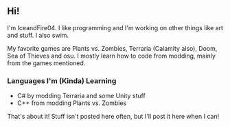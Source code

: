 ## Hi!
I'm IceandFire04. I like programming and I'm working on other things like art and stuff. I also swim.

My favorite games are Plants vs. Zombies, Terraria (Calamity also), Doom, Sea of Thieves and osu. 
I mostly learn how to code from modding, mainly from the games mentioned.

### Languages I'm (Kinda) Learning
- C# by modding Terraria and some Unity stuff
- C++ from modding Plants vs. Zombies

That's about it! Stuff isn't posted here often, but I'll post it here when I can!
